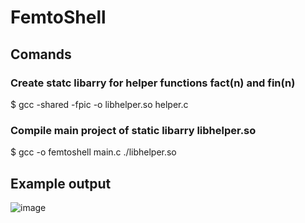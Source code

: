 # FemtoShell

## Comands 
### Create statc libarry for helper functions fact(n) and fin(n)
  $ gcc -shared -fpic -o libhelper.so helper.c
### Compile main project of static libarry libhelper.so
  $ gcc -o femtoshell main.c ./libhelper.so

## Example output
![image](https://user-images.githubusercontent.com/67152047/191567650-c9d368f2-7b45-4bd8-8714-65f3c315ee92.png)
